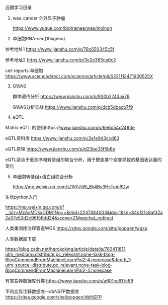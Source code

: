 近期学习目录

1. wes_cancer 全外显子肿瘤

   https://www.yuque.com/biotrainee/wes/molngn

2.  单细胞RNA-seq(10xgeno)

   参考地址1 https://www.jianshu.com/p/78c650345c5f

   参考地址2 https://www.jianshu.com/p/3e2e365ca0c2

   cell reports 单细胞 https://www.sciencedirect.com/science/article/pii/S221112471930525X

   

3. GWAS

   群体遗传分析 https://www.jianshu.com/p/930b2743aa76

   GWAS分析实战 https://www.jianshu.com/p/dcb5dbacb7f9

4. eQTL

Matrix eQTL 的使用https://www.jianshu.com/p/6e6d54d7483e

eQTL资料库 https://www.jianshu.com/p/2e1e9d3ccd63

eQTL原理 https://www.jianshu.com/p/d23be33f5b6e

eQTL适合于重测序和转录组的联合分析，用于既定某个突变导致的基因表达量的变化



5. 单细胞转录组+蛋白组联合分析

   https://mp.weixin.qq.com/s/1hYJjjW_8h4Bv3HcTum9Dw

   

生信python入门

https://mp.weixin.qq.com/s?__biz=MzAxMDkxODM1Ng==&mid=2247484004&idx=1&sn=84c121c8af32a2a07e52d2c96f56dd24&scene=21#wechat_redirect



人类重测序注释管道WGS https://sites.google.com/site/jpopgen/wgsa

人类数据库下载

https://blog.csdn.net/herokoking/article/details/78341181?utm_medium=distribute.pc_relevant.none-task-blog-BlogCommendFromMachineLearnPai2-4.nonecase&depth_1-utm_source=distribute.pc_relevant.none-task-blog-BlogCommendFromMachineLearnPai2-4.nonecase

有害变异数据库分类 https://www.jianshu.com/p/a601ea617c89

不利变异注释数据库--dbNSFP数据库 https://sites.google.com/site/jpopgen/dbNSFP